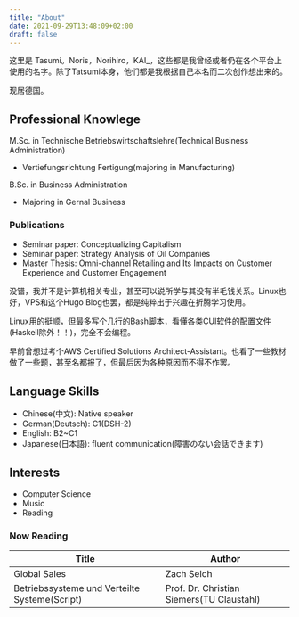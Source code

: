 ```yaml
---
title: "About"
date: 2021-09-29T13:48:09+02:00
draft: false
---
```


这里是 Tasumi。Noris，Norihiro，KAI_，这些都是我曾经或者仍在各个平台上使用的名字。除了Tatsumi本身，他们都是我根据自己本名而二次创作想出来的。

现居德国。

## Professional Knowlege

M.Sc. in Technische Betriebswirtschaftslehre(Technical Business Administration)
- Vertiefungsrichtung Fertigung(majoring in Manufacturing)

B.Sc. in Business Administration
- Majoring in Gernal Business

### Publications

- Seminar paper: Conceptualizing Capitalism
- Seminar paper: Strategy Analysis of Oil Companies
- Master Thesis: Omni-channel Retailing and Its Impacts on Customer Experience and Customer Engagement

没错，我并不是计算机相关专业，甚至可以说所学与其没有半毛钱关系。Linux也好，VPS和这个Hugo Blog也罢，都是纯粹出于兴趣在折腾学习使用。

Linux用的挺顺，但最多写个几行的Bash脚本，看懂各类CUI软件的配置文件(Haskell除外！！)，完全不会编程。

早前曾想过考个AWS Certified Solutions Architect-Assistant。也看了一些教材做了一些题，甚至名都报了，但最后因为各种原因而不得不作罢。

## Language Skills

- Chinese(中文): Native speaker
- German(Deutsch): C1(DSH-2) 
- English: B2~C1
- Japanese(日本語): fluent communication(障害のない会話できます)

## Interests

- Computer Science
- Music
- Reading

### Now Reading

| Title						| Author 					|
|-----------------------------------------------|-----------------------------------------------|
| Global Sales					| Zach Selch 					|
| Betriebssysteme und Verteilte Systeme(Script)	| Prof. Dr. Christian Siemers(TU Claustahl)	|